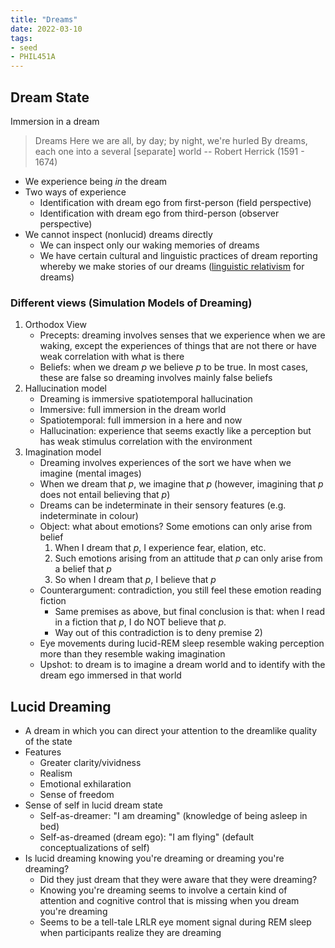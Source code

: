 ```yaml
---
title: "Dreams"
date: 2022-03-10
tags:
- seed
- PHIL451A
---
```


## Dream State
Immersion in a dream

> Dreams
> Here we are all, by day; by night, we're hurled
> By dreams, each one into a several [separate] world
> -- Robert Herrick (1591 - 1674)

- We experience being *in* the dream
- Two ways of experience
	- Identification with dream ego from first-person (field perspective)
	- Identification with dream ego from third-person (observer perspective)
- We cannot inspect (nonlucid) dreams directly
	- We can inspect only our waking memories of dreams
	- We have certain cultural and linguistic practices of dream reporting whereby we make stories of our dreams ([linguistic relativism](thoughts/linguistic%20relativism.md) for dreams)

### Different views (Simulation Models of Dreaming)
1. Orthodox View
	- Precepts: dreaming involves senses that we experience when we are waking, except the experiences of things that are not there or have weak correlation with what is there
	- Beliefs: when we dream $p$ we believe $p$ to be true. In most cases, these are false so dreaming involves mainly false beliefs
2. Hallucination model
	- Dreaming is immersive spatiotemporal hallucination
	- Immersive: full immersion in the dream world
	- Spatiotemporal: full immersion in a here and now
	- Hallucination: experience that seems exactly like a perception but has weak stimulus correlation with the environment
3. Imagination model
	- Dreaming involves experiences of the sort we have when we imagine (mental images)
	- When we dream that $p$, we imagine that $p$ (however, imagining that $p$ does not entail believing that $p$)
	- Dreams can be indeterminate in their sensory features (e.g. indeterminate in colour)
	- Object: what about emotions? Some emotions can only arise from belief
		1. When I dream that $p$, I experience fear, elation, etc.
		2. Such emotions arising from an attitude that $p$ can only arise from a belief that $p$
		3. So when I dream that $p$, I believe that $p$
	- Counterargument: contradiction, you still feel these emotion reading fiction
		- Same premises as above, but final conclusion is that: when I read in a fiction that $p$, I do NOT believe that $p$.
		- Way out of this contradiction is to deny premise 2)
	- Eye movements during lucid-REM sleep resemble waking perception more than they resemble waking imagination
	- Upshot: to dream is to imagine a dream world and to identify with the dream ego immersed in that world

## Lucid Dreaming
- A dream in which you can direct your attention to the dreamlike quality of the state
- Features
	- Greater clarity/vividness
	- Realism
	- Emotional exhilaration
	- Sense of freedom
- Sense of self in lucid dream state
	- Self-as-dreamer: "I am dreaming" (knowledge of being asleep in bed)
	- Self-as-dreamed (dream ego): "I am flying" (default conceptualizations of self)
- Is lucid dreaming knowing you're dreaming or dreaming you're dreaming?
	- Did they just dream that they were aware that they were dreaming?
	- Knowing you're dreaming seems to involve a certain kind of attention and cognitive control that is missing when you dream you're dreaming
	- Seems to be a tell-tale LRLR eye moment signal during REM sleep when participants realize they are dreaming
